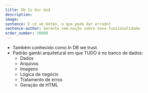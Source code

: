 ```yaml
---
title: Db Is Our God
description: 
image: 
sentence: É só um botão, o que pode dar errado?
sentence-author: Gerente sem-noção sobre nova funcionalidade
order_number: 30000
---
```

* Também conhecido como In DB we trust.
* Padrão gambi arquitetural em que TUDO é no banco de dados:
  * Dados
  * Arquivos
  * Imagens
  * Lógica de negócio
  * Tratamento de erros
  * Geração de HTML
